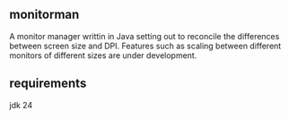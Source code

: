 ## monitorman

A monitor manager writtin in Java setting out to reconcile the differences between screen size and DPI. Features such as scaling between different monitors of different sizes are under development.


## requirements

jdk 24